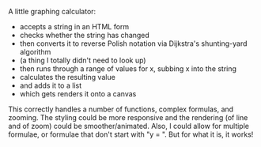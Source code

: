 A little graphing calculator:
- accepts a string in an HTML form
- checks whether the string has changed
- then converts it to reverse Polish notation via Dijkstra's shunting-yard algorithm
- (a thing I totally didn't need to look up)
- then runs through a range of values for x, subbing x into the string
- calculates the resulting value
- and adds it to a list
- which gets renders it onto a canvas

This correctly handles a number of functions, complex formulas, and zooming.
The styling could be more responsive and the rendering (of line and of zoom) could be smoother/animated.
Also, I could allow for multiple formulae, or formulae that don't start with "y = ".
But for what it is, it works!